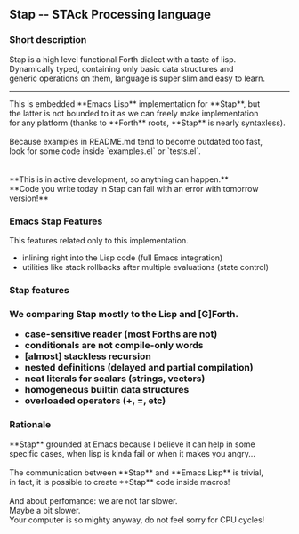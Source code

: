 <h2>Stap -- STAck Processing language</h2>

<h3>Short description</h3>
Stap is a high level functional Forth dialect with a taste of lisp.<br>
Dynamically typed, containing only basic data structures and<br>
generic operations on them, language is super slim and easy to learn.<br>

<hr>
This is embedded **Emacs Lisp** implementation for **Stap**, but<br>
the latter is not bounded to it as we can freely make implementation<br>
for any platform (thanks to **Forth** roots, **Stap** is nearly syntaxless).<br>
<br>
Because examples in README.md tend to become outdated too fast,<br>
look for some code inside `examples.el` or `tests.el`.<br>
<br>
<br>
**This is in active development, so anything can happen.**<br>
**Code you write today in Stap can fail with an error with tomorrow version!**

<h3>Emacs Stap Features</h3>

This features related only to this implementation.

* inlining right into the Lisp code (full Emacs integration)
* utilities like stack rollbacks after multiple evaluations (state control)

<h3>Stap features<h3>

We comparing Stap mostly to the Lisp and [G]Forth.

* case-sensitive reader (most Forths are not)
* conditionals are not compile-only words
* [almost] stackless recursion
* nested definitions (delayed and partial compilation) 
* neat literals for scalars (strings, vectors) 
* homogeneous builtin data structures
* overloaded operators (+, =, etc)

<h3>Rationale</h3>
**Stap** grounded at Emacs because I believe it can help in some<br>
specific cases, when lisp is kinda fail or when it makes you angry...<br>
<br>
The communication between **Stap** and **Emacs Lisp** is trivial,<br>
in fact, it is possible to create **Stap** code inside macros!<br>
<br>
And about perfomance: we are not far slower.<br>
Maybe a bit slower.<br>
Your computer is so mighty anyway, do not feel sorry for CPU cycles!<br>
